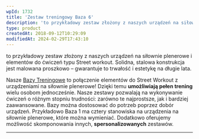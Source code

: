 ```yaml
---
wpId: 1732
title: 'Zestaw treningowy Baza 6'
description: 'to przykładowy zestaw złożony z naszych urządzeń na siłownie plenerowe i elementów do ćwiczeń typu Street workout. Solidna, stalowa konstrukcja jest malowana proszkowo – gwarantuje to trwałość i estetykę na długie lata. Nasze Bazy Treningowe to połączenie elementów do Street Workout z urządzeniami na siłownie plenerowe! Dzięki temu umożliwiają pełen trening wielu osobom jednocześnie. Nasze ...'
type: product
createdAt: 2018-09-12T10:29:09
modifiedAt: 2024-02-29T17:43:10
---
```



to przykładowy zestaw złożony z naszych urządzeń na siłownie plenerowe i elementów do ćwiczeń typu Street workout. Solidna, stalowa konstrukcja jest malowana proszkowo – gwarantuje to trwałość i estetykę na długie lata.

Nasze [Bazy Treningowe](https://comes.pl/?s=baza+trening) to połączenie elementów do Street Workout z urządzeniami na siłownie plenerowe! Dzięki temu **umożliwiają pełen trening** wielu osobom jednocześnie. Nasze zestawy pozwalają na wykonywanie ćwiczeń o różnym stopniu trudności: zarówno te najprostsze, jak i bardziej zaawansowane. Bazy można dostosować do potrzeb poprzez dobór urządzeń. Przykładowo Baza 1 ma cztery stanowiska na urządzenia na siłownie plenerowe, które można wymieniać. Dodatkowo oferujemy możliwość skomponowania innych, **spersonalizowanych** zestawów.

* * *